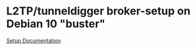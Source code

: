 # L2TP/tunneldigger broker-setup on Debian 10 "buster"

[Setup Documentation](https://github.com/h03e/tunnledigger-broker-ffoh/blob/master/docs/broker-ffoh.md)
